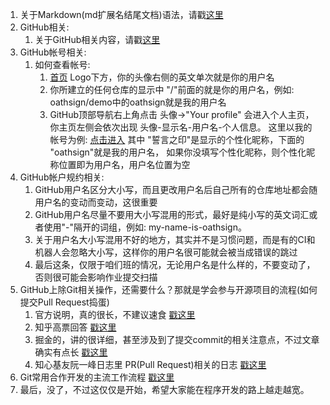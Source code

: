 1. 关于Markdown(md扩展名结尾文档)语法，请戳[这里](https://www.jianshu.com/p/191d1e21f7ed "Markdown基本语法")
1. GitHub相关:
    1. 关于GitHub相关内容，请戳[这里](https://help.github.com/cn/github)
1. GitHub帐号相关:
    1. 如何查看帐号:
        1. [首页](https://github.com/) Logo下方，你的头像右侧的英文单次就是你的用户名
        1. 你所建立的任何仓库的显示中 "/"前面的就是你的用户名，例如: oathsign/demo中的oathsign就是我的用户名
        1. GitHub顶部导航右上角点击 头像->"Your profile" 会进入个人主页，你主页左侧会依次出现 头像-显示名-用户名-个人信息。
        这里以我的帐号为例: [点击进入](https://github.com/oathsign) 其中 "誓言之印"是显示的个性化昵称，下面的 "oathsign"就是我的用户名，
        如果你没填写个性化昵称，则个性化昵称位置即为用户名，用户名位置为空
1. GitHub帐户规约相关:
    1. GitHub用户名区分大小写，而且更改用户名后自己所有的仓库地址都会随用户名的变动而变动，这很重要
    1. GitHub用户名尽量不要用大小写混用的形式，最好是纯小写的英文词汇或者使用"-"隔开的词组，例如: my-name-is-oathsign。
    1. 关于用户名大小写混用不好的地方，其实并不是习惯问题，而是有的CI和机器人会忽略大小写，这样你的用户名很可能就会被当成错误的跳过
    1. 最后这条，仅限于咱们班的情况，无论用户名是什么样的，不要变动了，否则很可能会影响作业提交扫描
1. GitHub上除Git相关操作，还需要什么？那就是学会参与开源项目的流程(如何提交Pull Request捣蛋)
    1. 官方说明，真的很长，不建议速食 [戳这里](https://help.github.com/cn/github/collaborating-with-issues-and-pull-requests)
    1. 知乎高票回答 [戳这里](https://www.zhihu.com/question/21682976)
    1. 掘金的，讲的很详细，甚至涉及到了提交commit的相关注意点，不过文章确实有点长  [戳这里](https://juejin.im/post/5b5d50bd5188251b3e646c5c)
    1. 知心基友阮一峰日志里 PR(Pull Request)相关的日志 [戳这里](http://www.ruanyifeng.com/blog/2017/07/pull_request.html)
1. Git常用合作开发的主流工作流程 [戳这里](http://www.ruanyifeng.com/blog/2015/12/git-workflow.html)
1. 最后，没了，不过这仅仅是开始，希望大家能在程序开发的路上越走越宽。
